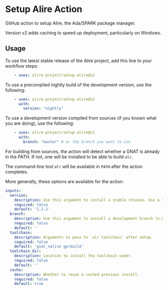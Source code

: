# Setup Alire Action

GitHub action to setup Alire, the Ada/SPARK package manager.

Version v2 adds caching to speed up deployment, particularly on Windows.

## Usage

To use the latest stable release of the Alire project, add this line to your workflow steps:
```yaml
    - uses: alire-project/setup-alire@v2
```

To use a precompiled nightly build of the development version, use the following:
```yaml
    - uses: alire-project/setup-alire@v2
      with:
        version: "nightly"
```

To use a development version compiled from sources (if you known what
you are doing), use the following:
```yaml
    - uses: alire-project/setup-alire@v1
      with:
        branch: "master" # or the branch you want to use
```

For building from sources, the action will detect whether a GNAT is already in
the PATH. If not, one will be installed to be able to build `alr`.

The command-line tool `alr` will be available in `PATH` after the action
completes.

More generally, these options are available for the action:

```yaml
inputs:
  version:
    description: Use this argument to install a stable release. Use a version number without v prefix, e.g., 1.0.1, 1.1.0. This argument will be ignored if a branch argument is supplied. Defaults to the latest stable release.
    required: false
    default: '1.2.2'
  branch:
    description: Use this argument to install a development branch (e.g., master). Using this option will require a preexisting compiler in the workflow environment.
    required: false
    default: ''
  toolchain:
    description: Arguments to pass to `alr toolchain` after setup.
    required: false
    default: 'gnat_native gprbuild'
  toolchain_dir:
    description: Location to install the toolchain under.
    required: false
    default: ''
  cache:
    description: Whether to reuse a cached previous install.
    required: false
    default: true
```